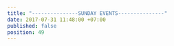 ```yaml
---
title: "---------------SUNDAY EVENTS---------------"
date: 2017-07-31 11:48:00 +07:00
published: false
position: 49
---
```


